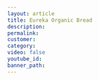 ```yaml
---
layout: article
title: Eureka Organic Bread
description:
permalink:
customer:
category:
video: false
youtube_id:
banner_path:
---
```

